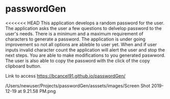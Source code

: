 # passwordGen
<<<<<<< HEAD
This application develops a random password for the user.
The application asks the user a few questions to delvelop password to the user's needs.
There is a minimum and a maximum requirement of characters to generate a password.
The application is under going improvement so not all options are ableble to user yet.
When and if user inputs invalid character count the application will alert the user and stop the next steps.
You are able to make modifications to you generated paswword.
The user is also able to copy the password with the click of the copy clipboard button.

 Link to access https://bcancel91.github.io/passwordGen/
 
 
/Users/newuser/Projects/passwordGen/asssets/images/Screen Shot 2019-12-19 at 9.21.58 PM.png
